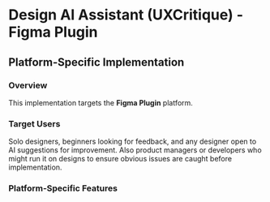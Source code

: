 # Design AI Assistant (UXCritique) - Figma Plugin

## Platform-Specific Implementation

### Overview
This implementation targets the **Figma Plugin** platform.

### Target Users
Solo designers, beginners looking for feedback, and any designer open to AI suggestions for improvement. Also product managers or developers who might run it on designs to ensure obvious issues are caught before implementation.

### Platform-Specific Features
